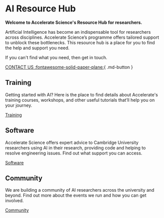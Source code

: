 # AI Resource Hub

**Welcome to Accelerate Science's Resource Hub for researchers.**

Artificial Intelligence has become an indispensable tool for researchers across disciplines. Accelerate Science’s programme offers tailored support to unblock these bottlenecks. This resource hub is a place for you to find the help and support you need.


If you can't find what you need, then get in touch. 

[CONTACT US :fontawesome-solid-paper-plane:](mailto:accelerate-mle@cst.cam.ac.uk){ .md-button }



## Training

Getting started with AI? Here is the place to find details about Accelerate's training courses, workshops, and other useful tutorials that’ll help you on your journey.

[Training](training.md)


## Software

Accelerate Science offers expert advice to Cambridge University researchers using AI in their research, providing code and helping to resolve engineering issues. Find out what support you can access. 

[Software](software.md)


## Community

We are building a community of AI researchers across the university and beyond. Find out more about the events we run and how you can get involved.

[Community](community.md)
